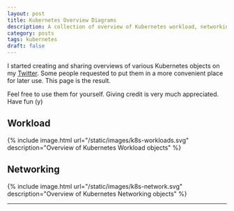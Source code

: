 ```yaml
---
layout: post
title: Kubernetes Overview Diagrams
description: A collection of overview of Kubernetes workload, networking, storage and other objects
category: posts
tags: kubernetes
draft: false
---
```


I started creating and sharing overviews of various Kubernetes objects on my [Twitter](https://twitter.com/__brennerm). Some people requested to put them in a more convenient place for later use. This page is the result.

Feel free to use them for yourself. Giving credit is very much appreciated. Have fun (y)

## Workload

{% include image.html url="/static/images/k8s-workloads.svg" description="Overview of Kubernetes Workload objects" %}

## Networking

{% include image.html url="/static/images/k8s-network.svg" description="Overview of Kubernetes Networking objects" %}

---
